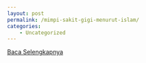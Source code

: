 ```yaml
---
layout: post
permalink: /mimpi-sakit-gigi-menurut-islam/
categories:
    - Uncategorized
---
```


[Baca Selengkapnya](/04)